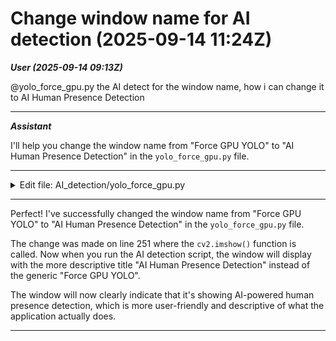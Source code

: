 <!-- Generated by SpecStory -->

# Change window name for AI detection (2025-09-14 11:24Z)

_**User (2025-09-14 09:13Z)**_

@yolo_force_gpu.py  the AI detect for the window name, how i can change it to AI Human Presence Detection

---

_**Assistant**_

I'll help you change the window name from "Force GPU YOLO" to "AI Human Presence Detection" in the `yolo_force_gpu.py` file.


---

<details><summary>Edit file: AI_detection/yolo_force_gpu.py</summary>

undefined

**Chunk 1**
Lines added: 1, lines removed: 1

```diff
@@ -249,5 +249,5 @@
                  
                  # Show frame
-                 cv2.imshow('Force GPU YOLO', frame)
+                 cv2.imshow('AI Human Presence Detection', frame)
                  
                  if cv2.waitKey(1) & 0xFF == ord('q'):
```

</details>

---

Perfect! I've successfully changed the window name from "Force GPU YOLO" to "AI Human Presence Detection" in the `yolo_force_gpu.py` file. 

The change was made on line 251 where the `cv2.imshow()` function is called. Now when you run the AI detection script, the window will display with the more descriptive title "AI Human Presence Detection" instead of the generic "Force GPU YOLO".

The window will now clearly indicate that it's showing AI-powered human presence detection, which is more user-friendly and descriptive of what the application actually does.

---

